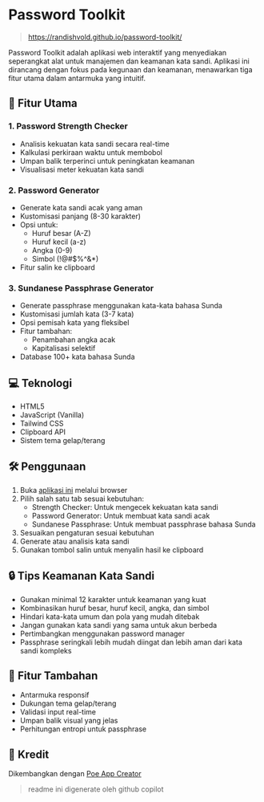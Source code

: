 # Password Toolkit
> https://randishvold.github.io/password-toolkit/

Password Toolkit adalah aplikasi web interaktif yang menyediakan seperangkat alat untuk manajemen dan keamanan kata sandi. Aplikasi ini dirancang dengan fokus pada kegunaan dan keamanan, menawarkan tiga fitur utama dalam antarmuka yang intuitif.

## 🚀 Fitur Utama

### 1. Password Strength Checker
- Analisis kekuatan kata sandi secara real-time
- Kalkulasi perkiraan waktu untuk membobol
- Umpan balik terperinci untuk peningkatan keamanan
- Visualisasi meter kekuatan kata sandi

### 2. Password Generator
- Generate kata sandi acak yang aman
- Kustomisasi panjang (8-30 karakter)
- Opsi untuk:
  - Huruf besar (A-Z)
  - Huruf kecil (a-z)
  - Angka (0-9)
  - Simbol (!@#$%^&*)
- Fitur salin ke clipboard

### 3. Sundanese Passphrase Generator
- Generate passphrase menggunakan kata-kata bahasa Sunda
- Kustomisasi jumlah kata (3-7 kata)
- Opsi pemisah kata yang fleksibel
- Fitur tambahan:
  - Penambahan angka acak
  - Kapitalisasi selektif
- Database 100+ kata bahasa Sunda

## 💻 Teknologi

- HTML5
- JavaScript (Vanilla)
- Tailwind CSS
- Clipboard API
- Sistem tema gelap/terang

## 🛠️ Penggunaan

1. Buka [aplikasi ini](https://randishvold.github.io/password-toolkit/) melalui browser
2. Pilih salah satu tab sesuai kebutuhan:
   - Strength Checker: Untuk mengecek kekuatan kata sandi
   - Password Generator: Untuk membuat kata sandi acak
   - Sundanese Passphrase: Untuk membuat passphrase bahasa Sunda
3. Sesuaikan pengaturan sesuai kebutuhan
4. Generate atau analisis kata sandi
5. Gunakan tombol salin untuk menyalin hasil ke clipboard

## 🔒 Tips Keamanan Kata Sandi

- Gunakan minimal 12 karakter untuk keamanan yang kuat
- Kombinasikan huruf besar, huruf kecil, angka, dan simbol
- Hindari kata-kata umum dan pola yang mudah ditebak
- Jangan gunakan kata sandi yang sama untuk akun berbeda
- Pertimbangkan menggunakan password manager
- Passphrase seringkali lebih mudah diingat dan lebih aman dari kata sandi kompleks

## 🌙 Fitur Tambahan

- Antarmuka responsif
- Dukungan tema gelap/terang
- Validasi input real-time
- Umpan balik visual yang jelas
- Perhitungan entropi untuk passphrase

## 🙏 Kredit

Dikembangkan dengan [Poe App Creator](https://poe.com/App-Creator)

> readme ini digenerate oleh github copilot